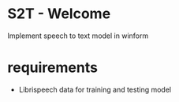 # S2T - Welcome
Implement speech to text model in winform 

# requirements
- Librispeech data for training and testing model
